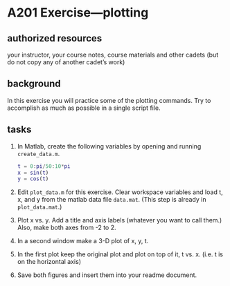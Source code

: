 # A201 Exercise—plotting

## authorized resources

your instructor, your course notes, course materials and other cadets (but do not copy any of another cadet’s work)

## background

In this exercise you will practice some of the plotting commands. Try to accomplish as much as possible in a single script file.

## tasks

1. In Matlab, create the following variables by opening and running `create_data.m`. 
   
   ```matlab
   t = 0:pi/50:10*pi
   x = sin(t)
   y = cos(t)
   ```
2) Edit `plot_data.m` for this exercise. Clear workspace variables and load t, x, and y from the matlab data file `data.mat`. (This step is already in `plot_data.mat`.)

3) Plot x vs. y. Add a title and axis labels (whatever you want to call them.) Also, make both axes from -2 to 2.

4) In a second window make a 3-D plot of x, y, t.

5) In the first plot keep the original plot and plot on top of it, t vs. x. (i.e. t is on the horizontal axis)

6) Save both figures and insert them into your readme document. 



# 
